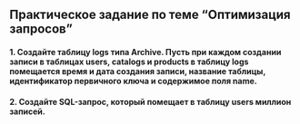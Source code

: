 ## Практическое задание по теме “Оптимизация запросов”
#### 1. Создайте таблицу logs типа Archive. Пусть при каждом создании записи в таблицах users, catalogs и products в таблицу logs помещается время и дата создания записи, название таблицы, идентификатор первичного ключа и содержимое поля name.
#### 2. Создайте SQL-запрос, который помещает в таблицу users миллион записей.